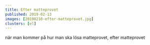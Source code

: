 ```yaml
---
title: Efter matteprovet
published: 2019-02-13
images: [20190210-efter-matteprovet.jpg]
clusters: [el]
---
```


när man kommer på hur man ska lösa matteprovet, efter matteprovet
